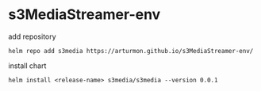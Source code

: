 # s3MediaStreamer-env

add repository
```shell
helm repo add s3media https://arturmon.github.io/s3MediaStreamer-env/
```

install chart
```shell
helm install <release-name> s3media/s3media --version 0.0.1
```